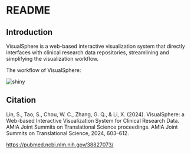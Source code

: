 # README

## Introduction
VisualSphere is a web-based interactive visualization system that directly interfaces with clinical research data repositories, streamlining and simplifying the visualization workflow.

The workflow of VisualSphere:

![shiny](https://github.com/user-attachments/assets/5dbc75c3-8a4c-4bf8-90bf-678529fdd0ba)

## Citation
Lin, S., Tao, S., Chou, W. C., Zhang, G. Q., & Li, X. (2024). VisualSphere: a Web-based Interactive Visualization System for Clinical Research Data. AMIA Joint Summits on Translational Science proceedings. AMIA Joint Summits on Translational Science, 2024, 603–612.

https://pubmed.ncbi.nlm.nih.gov/38827073/

